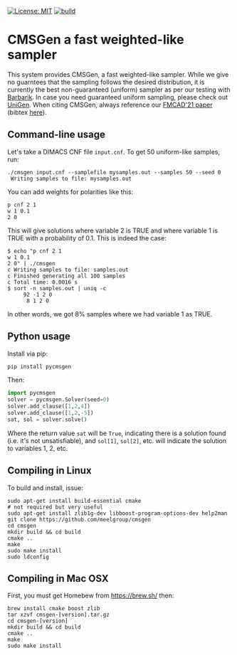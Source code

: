 [![License: MIT](https://img.shields.io/badge/License-MIT-yellow.svg)](https://opensource.org/licenses/MIT)
[![build](https://github.com/meelgroup/cmsgen/actions/workflows/build.yml/badge.svg)](https://github.com/meelgroup/cmsgen/actions/workflows/build.yml)

CMSGen a fast weighted-like sampler
===========================================

This system provides CMSGen, a fast weighted-like sampler. While we give no guarntees that the sampling follows the desired distribution, it is currently the best non-guaranteed (uniform) sampler as per our testing with [Barbarik](https://github.com/meelgroup/barbarik). In case you need guaranteed uniform sampling, please check out [UniGen](https://github.com/meelgroup/unigen). When citing CMSGen, always reference our [FMCAD'21 paper](https://meelgroup.github.io/files/publications/fmcad21_shakuni.pdf) (bibtex [here](https://meelgroup.github.io/publication/fmcad21/cite.bib)).

Command-line usage
-----
Let's take a DIMACS CNF file `input.cnf`. To get 50 uniform-like samples, run:

```
./cmsgen input.cnf --samplefile mysamples.out --samples 50 --seed 0
 Writing samples to file: mysamples.out
```

You can add weights for polarities like this:
```
p cnf 2 1
w 1 0.1
2 0
```

This will give solutions where variable 2 is TRUE and where variable 1 is TRUE with a probability of 0.1. This is indeed the case:

```
$ echo "p cnf 2 1
w 1 0.1
2 0" | ./cmsgen
c Writing samples to file: samples.out
c Finished generating all 100 samples
c Total time: 0.0016 s
$ sort -n samples.out | uniq -c
     92 -1 2 0
      8 1 2 0
```

In other words, we got 8% samples where we had variable 1 as TRUE.

Python usage
-----

Install via pip:
```bash
pip install pycmsgen
```

Then:
```python
import pycmsgen
solver = pycmsgen.Solver(seed=0)
solver.add_clause([1,2,4])
solver.add_clause([1,2,-5])
sat, sol = solver.solve()
```

Where the return value `sat` will be `True`, indicating there is a solution found (i.e. it's not unsatisfiable), and `sol[1]`, `sol[2]`, etc. will indicate the solution to variables 1, 2, etc.

Compiling in Linux
-----

To build and install, issue:

```
sudo apt-get install build-essential cmake
# not required but very useful
sudo apt-get install zlib1g-dev libboost-program-options-dev help2man
git clone https://github.com/meelgroup/cmsgen
cd cmsgen
mkdir build && cd build
cmake ..
make
sudo make install
sudo ldconfig
```

Compiling in Mac OSX
-----

First, you must get Homebew from https://brew.sh/ then:

```
brew install cmake boost zlib
tar xzvf cmsgen-[version].tar.gz
cd cmsgen-[version]
mkdir build && cd build
cmake ..
make
sudo make install
```
